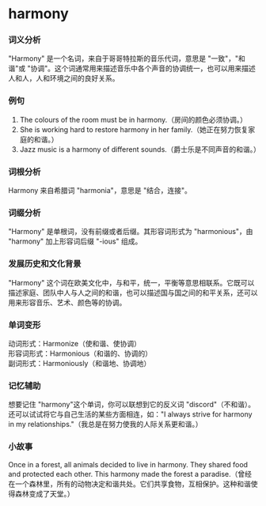 # harmony

### 词义分析

  

"Harmony" 是一个名词，来自于哥哥特拉斯的音乐代词，意思是 "一致"，"和谐"或 "协调"。这个词通常用来描述音乐中各个声音的协调统一，也可以用来描述人和人，人和环境之间的良好关系。

  

### 例句

  

1.  The colours of the room must be in harmony.（房间的颜色必须协调。）
2.  She is working hard to restore harmony in her family.（她正在努力恢复家庭的和谐。）
3.  Jazz music is a harmony of different sounds.（爵士乐是不同声音的和谐。）

  

### 词根分析

  

Harmony 来自希腊词 "harmonia"，意思是 "结合，连接"。

  

### 词缀分析

  

"Harmony" 是单根词，没有前缀或者后缀。其形容词形式为 "harmonious"，由 "harmony" 加上形容词后缀 "-ious" 组成。

  

### 发展历史和文化背景

  

"Harmony" 这个词在欧美文化中，与和平，统一，平衡等意思相联系。它既可以描述家庭、团队中人与人之间的和谐，也可以描述国与国之间的和平关系，还可以用来形容音乐、艺术、颜色等的协调。

  

### 单词变形

  

动词形式：Harmonize（使和谐、使协调）  
形容词形式：Harmonious（和谐的、协调的）  
副词形式：Harmoniously（和谐地、协调地）

  

### 记忆辅助

  

想要记住 "harmony"这个单词，你可以联想到它的反义词 "discord"（不和谐）。还可以试试将它与自己生活的某些方面相连，如："I always strive for harmony in my relationships."（我总是在努力使我的人际关系更和谐。）

  

### 小故事

  

Once in a forest, all animals decided to live in harmony. They shared food and protected each other. This harmony made the forest a paradise.（曾经在一个森林里，所有的动物决定和谐共处。它们共享食物，互相保护。这种和谐使得森林变成了天堂。）

